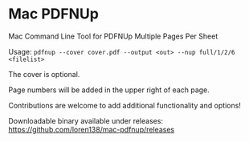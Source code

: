 # Mac PDFNUp

Mac Command Line Tool for PDFNUp Multiple Pages Per Sheet

Usage: `pdfnup --cover cover.pdf --output <out> --nup full/1/2/6 <filelist>`

The cover is optional.

Page numbers will be added in the upper right of each page.

Contributions are welcome to add additional functionality and options!

Downloadable binary available under releases: https://github.com/loren138/mac-pdfnup/releases
